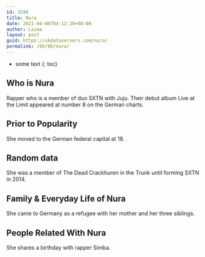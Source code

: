 ```yaml
---
id: 3240
title: Nura
date: 2021-04-06T04:12:39+00:00
author: Laima
layout: post
guid: https://ukdataservers.com/nura/
permalink: /04/06/nura/
---
```


* some text
{: toc}


## Who is Nura
                  
                  
                  
Rapper who is a member of duo SXTN with Juju. Their debut album Live at the Limit appeared at number 8 on the German charts. 
                  
              
            
              
            
                
                
                
## Prior to Popularity
                  
                  
                  
She moved to the German federal capital at 18.  
                  
              
            
              
            
                
                
                
## Random data
                  
                  
                  
She was a member of The Dead Crackhuren in the Trunk until forming SXTN in 2014.
                  
              
            
              
            
                
                
                
## Family & Everyday Life of Nura
                  
                  
                  
She came to Germany as a refugee with her mother and her three siblings.
                  
              
            
              
            
                
                
                
## People Related With Nura
                  
                  
                  
She shares a birthday with rapper Simba.
                  
              
            
              
            
                
              
            
              
              
            
            
              
            
          
          
          